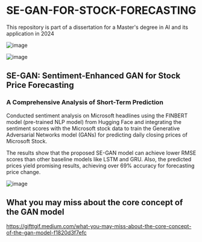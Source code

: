 # SE-GAN-FOR-STOCK-FORECASTING
This repository is part of a dissertation for a Master's degree in AI and its application in 2024

![image](https://github.com/user-attachments/assets/940bfc9f-bac2-4a97-b33e-5036e57493b7)

![image](https://github.com/user-attachments/assets/f580fe0a-8418-412c-9064-cba8db7b4f36)

## SE-GAN: Sentiment-Enhanced GAN for Stock Price Forecasting
### A Comprehensive Analysis of Short-Term Prediction

Conducted sentiment analysis on Microsoft headlines using the FINBERT model (pre-trained NLP model) from Hugging Face and integrating the sentiment scores with the Microsoft stock data to train the Generative Adversarial Networks model (GANs) for predicting daily closing prices of Microsoft Stock. 

The results show that the proposed SE-GAN model can achieve lower RMSE scores than other baseline models like LSTM and GRU. Also, the predicted prices yield promising results, achieving over 69% accuracy for forecasting price change.

![image](https://github.com/user-attachments/assets/ba4b8ddc-2bb5-44e2-bce2-a93915606237)

## What you may miss about the core concept of the GAN model
https://gifttgif.medium.com/what-you-may-miss-about-the-core-concept-of-the-gan-model-f1820d3f7efc
